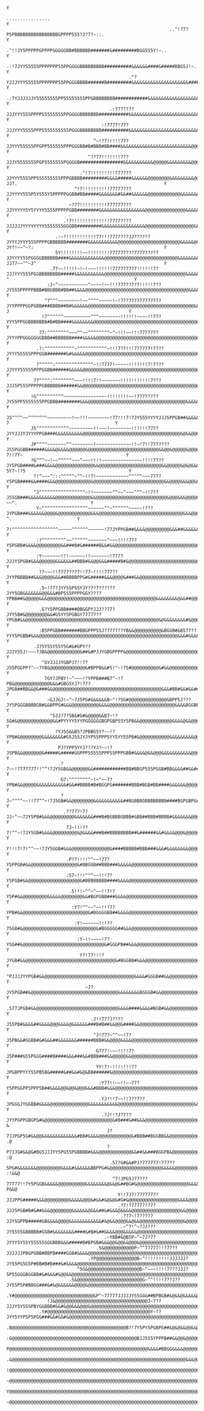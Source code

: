                                                                                                                                                                                                        Y
                                                                          ................                                                                                                             Y
                                                                ..^!?7?P5PBBBBBBBBBBBBBBBBGPPPP555?J?7?~::.                                                                                            Y
                                                          .^!!JY5PPPPPGPPPPGGGGGBB#BBBBBB#######&#########BGG555Y!~..                                                                                  Y
                                                     .:!7JYY55555PPPPPPP55PPGGGGBBBBBBBBB##########&&&&&&####&#####BBG5J!~.                                                                            Y
                                                 .^?YJJJYYY55555PPPPPPP55PPGGGBBBB######B#########&&&&&&&&&&&&&&&&&&&&&###BP5!~.                                                                       Y
                                             .:7YJJJJJJY55555555PP55555555PPGBBBBBBBB############&&&&&&&&&&&&&&&&&&&&&&&&&&&&##BPY~.                                                                   Y
                                          .:7??????JJJYYY555PPPP55555555PPGGGGBBBBBBB###########&&&&&&&&&&&&&&&&&&&&&&&&&&&&&&&###BGY7:                                                                Y
                                       :!7777!77?JJJYYY5555PPP5555555555PGGGBBBBBBBB##########&&&&&&&&&&&&&&&&&&&&&&&&&&&&&&&&&&&&#BB#B57:                                                             Y
                                    ^~!?7!!!!!77?JJYYY55555PPGPP555555PPPGGGBB#B#BBB#BB####&&&&&&&&&&&&&&&&&&&&&&&&&&@@@&&@@&&&&&&&&&###BG57.                                                          Y
                                  ^??77!!!!!!!7??JJJY5555555PGP5555555PGGGGB################&&&&&&&&&&&@@@@@&&&&&&&&&@@@@@@@&@&&&&&&&&BBBGGG57.                                                        Y
                               .^!7!!!!!!!!!777???JJYYY5555PP555555555PPPGBBBB#########&&&&#####&&&&&&@@@@@@@@&&&&&&&&&@@@@@@@@@&&&&&#BGGPPY?JJ7.                                                      Y
                             ^!7!!!!!!!!!!77777???JJYYYY555P5Y555Y5PPPPPGGBB#BB#####&&&&&&&#&&##&&&&&&@@@@@@@@@@@@&&&&&&@@@@@@@@&&&&##GGB5PPY7!7J!                                                     Y
                           ~?77!!!!!!!!!!777777???JJYYYYY5Y5YYYY5555PPPPPGBB########&&&&&&&&&&&&&&&&&@@@@@@@@@@@@@@@&&&&&&@@@&&&&&&&&#BGP5Y55?!~^~?:                                                   Y
                         .!7!!!!!!!!!!!!!!7777????JJJJJJYYYYYYYY5555555GGGBB#########&&&&&&&&&&&&&&&&@@@@@@@@@@@@@@@@@@&&&&@@@&&&&&#&&&#P5J????!~^~77                                                  Y
                      .:~?!!!!!!!!!!!77!!!777????JJ??????JYYYJYYY555PPPPGBBBBBB########&&&&&&&&&&&@@@@@@@@@@@@@@@@@@@@@@@&&&&&@&&&&#####GG5??JY?!~~^~?:                                                Y
                      5Y!!!!!!!!~~!!!!!!!!777777???77777????JJYYYY55PGGGGBBBBBB####&&&&&&&&&&&&&@@@@@@@@@@@@@@@@@@@@@@@@@@@&&&&&&&&&###BGBG5?JJ77~~^^~J^                                               Y
                    .77~~!!!!!~!~!~~~!!!!!!777777777!!!!!!7?JJJYYY555PGGBBBBBBBB#####&&&&&&&&&&&@@@@@@@@@@@@@@@@@@@@@@@@@@@@@@&&&&&&#&&#BGGGP5J??!^^^^~?^                                              Y
                   :J~^~~~~~~~~~~~^~~~~!~~!!!777??7?7!!!!!7??JY555PPPPPBBB#BBGBBB#BB##&&&&@@@@@@@@@@@@@@@@@@@@@@@@@@@@@@@@@@@@@@&&&&&&&&&BPGBG5J~~~~~^^~??                                             Y
                  ^7^^^~~~~~~~~!~~^^^^~~~~~!~!77?77777777777?JYYPPPPGGPGBB###BBBB##B#&&&&&&@@@@@@@@@@@@@@@@@@@@@@@@@@@@@@@@@@@@@@@&&##&###BBGGG57~~~~^^^^?J                                            Y
                 !7^^^^^^~~~~~~~~~~^^^~~~~~~~~!!!!!!~~~~!!77?YYY5PPGGBBBBBBB#B#BB####&&&&&&&&@@@@@@@@@@@@@@@@@@@@@@@@@@@@@@@@@@@@@@@&&##B##BGGP55J!~^~~^^~J~                                           Y
                77:^^^^^^^^~~~^^~~^^^^^^^^~^~!!!~~!!!777777?JYYYPPGGGGGGGBBB##BBBBBB####&&&&&@@@@@@@@@@@@@@@@@@@@@@@@@@@@@@@@@@@@@@@&&##BPGB##G5YY7~:^~:^^~J^                                          Y
               .?:^^^^^^^^^^^~^^^^^^^^^^^~!!!7?7!!!777777!77??JYYY55555PPPGGB#######&#&&&&&@@@@@@@@@@@@@@@@@@@@@@@@@@@@@@@@@@@@@@@@@&&&#B#BPG##BGGJ7~^~^^^^~Y.                                         Y
               ?^^^^^:^^^^^^^^^^^^^^~!!7777!~~~~~!!!!!!!7!7???JJYYY55555PPPGGBB######&&&&&@@@@@@@@@@@@@@@@@@@@@@@@@@@@@@@@@@@@@@@@@@@@&&#B##5P##BGPJ7~!~^^^~7J                                         Y
              77^^^^:^^^^^^^^~~~!!!!7!!~~~~~~~!!!!!!!!!!!7???JJJ5P555PPPPPGBBBBBB######&&@@@@@@@@@@@@@@@@@@@@@@@@@@@@@@@@@@@@@@@@@@@&&&&@&#&BPG&&##P7~!!~~^~~J!                                        Y
             !G^^^^^^^^^^~~~~~~~~~~~~~~~~!!!!!!!!~~!7777????JY55PP5555555PPGBBB########&&&@@@@@@@@@@@@@@@@@@@@@@@@@@@@@@@@@@@@&&&&@@@&&&@&&&&BP#&&#BY77??!~~!!Y:                                       Y
             J5^^^^~~^^^^^^^~~~~~~~~~!~~!!!~~~~~~~~!77!!!7!7JY555YYYYJJJ5PPGB##&&&&&&&&@&&&&@@@@@@@@@@@@@@@@@@@@@@@@@@@@@@@@@@&&&@@&@@&&&&@@&###&&&B5YYJ7!^~!!?7                                       Y
             J5^^^^^^^^^^^^~~~~~~~~~!!~~~!~~~~~~~~!!!!!!777?JYYJJJYJYYYPPGB###&&&&&&&&&&@@@@@@@@@@@@@@@@@@@@@@@@@@@@@@@@@@@@&@&&@@&@@@&&#&@@&&&&#&&BGG55P?!!!775                                       Y
             JP^^^^~~~~~~~^^~~~~~~~~!~~~~~~~~~~~~~!!~!7!!777????J55PGGBB######&&&&@&&&&@@@@@@&@@@@@@@@@@@@@@@@@@@@@@@@@@&&@@&@@@@@&@@@@&#&&&@@@&&&&#BGG5P5?7!!7Y~                                      Y
             ?G^^^~~!~~^^^^^~~~^~~~!!!!~~~~~~~~~~~~~~~!!!!77??JY5PGB####&###&&&&@@@@@@@@@@@@@@&&@@@@@@@@@@@@@@@@@@@@@@@&&@@@@@&@&@&&@@@&&&&&@@@@@@@&#GPPJ?5Y7~!?5                                      Y
              ?!^~~~^:::^^^^^~^^~!!7!~~~~~~~~~~~~^^^^^~~~777?Y5PGB####&&####&&&@@@@@@@@@@@@@&@@@@@@@@@@@@@@@@@@@@@@@@@@&&@@@@&&&@@&&@@@@&&&&&@@@@@@@&&BBGJ7!7777Y!                                     Y
              ^J^^^^^^^^^^^^^^^^^~!!~~~~~~~^^~~^~~~^^^~!!7??J55GB###&&&&&&&&&&@@@@@@@@@@@@@&&@@@@@@@@@@@@@@@@@@@@@@@@@@&@@@&&&@@@@&&@@@@@@&&&&@@@@@@@@&&&#P7~!777Y.:7???~~^.                           Y
               Y~^^^^^^^^^^^^^^^^^~~~~~~^^~^^^^^^~~~~~!???JYPGB###&&&&&&@@@@&@@@@@@@@@@@@&&&@@@@@@@@@@@@@@@@@@@@@@@@@@@@@@@&&&@@@@&@&@&&@@&&&&@@@@@@@@@@@&#B5YPGB&&@@@@@@&&P?^.                        Y
               7!^^^^^^^^^^^^^^^^^~~~~~^^^^^^~~~~~~!77JYPPGB##&&&&@@@@@@@@@&&&##&&&&&&&&@&&&@@@@@@@@@@@@@@@@@@@@@@@@@@@@@@@@@@@&@@@@@&&&&&&@@&&&@@@@@@@@@@@@@@@@@&&&@@@@@@@@#G5^                       Y
               :?^^^^^^^^^~~^^^^^^~~~~~~~^~~~!!!!77?Y5PGBB#&&&&@@@@@@@@@&&###B#&######B&&#&&@@@@@@@@@@@@@@@@@@@@@@@@@@@@@@@@@@@@@@@@&&&&&&&&&&@@@@@@@@@@@@@@@@@&&@@@@@@@@@@@@@&57                      Y
               :Y~~~~~~~!!!~~~~~~!!~~~~~~~!777?JJJY5PGB#&&&@@@@@@&&&&&&##BBB#&&@@&&&#####B#&@@@@@@@@@@@@@@@@@@@@@@@@@@@@@@@@@@@@@&&@@&&&&&&&@@@@@@@@@@@@@@@@@&&@@@@@@@@@@@@@@@@&G~                     Y
                ??~~~!!7777??77!!77~!!!!777??JYYPBBBB##&&&@@@@&&&##BBBBPPG#&#####&&&@@@@&###&&@@@@@@@@@@@@@@@@@@@@@@@@@@@@@@@@@@@@@@@@&&&&&&@@@@&&&@@@@@@@@@&&@@@@@@@@@@@@@@@@@@&P                     Y
                .5~!77?JYY55P55YJY?7?7??????JYY5GB&&&&&&&@@&&&#BP555PPPPGGY????YPBB##&@@@@@&&&@@@@@@@@@@@@@@@@@@@@@@@@@@@@@@@@@@@@@@@@&&&&&&&&@&&##@@@@@@@@@&@@@@@@@@@@@@@@@@@@@&G                     Y
                .G?Y5PPGBB####BBGGPYJJJ??77?JYY5B#&@@@@@@@@&&#G5YY5PGBGY77777??YPGB#&&@@@@@@@@@@@@@@@@@@@@@@@@@@@@@@@@@@@@@@@@@@@@@@@@@&@&&&&&&&&#&@@@@@@@@&&@@@@@@@@@@@@@@@@@@@@B7                    Y
                :B5PPGBB#######BBGPPP55J?7777??YB&&@@@@@@@@@@&BGGB#&B577??YYY5PGBB#&&&@@@@@@@@@@@@@@@@@@@@@@@@@@@@@@@@@@@@@@@@@@@@@@@@@@@&&&#&&&&#&@@@&@@@@&@@@@@@@@@@@@@@@@@@@@&G:                    Y
              .J75Y55Y55Y5G#&#GPY??JJJY55J!~~~7JB&@@@@@@@@@@@@&##&#PJJYGBGPPPP&@@@@@@@@@@@@@@@@@@@@@@@@@@@@@@@@@@@@@@@@@@@@@@@@@@@@@@@&@&&&###&#&&@@&#&@@@@&@@@@@@@@@@@@@@@@@@@@&B.                    Y
                 ^GYJJJJYGBPJ7!!7?J55PGGPP7^~~7YB&@@@@@@@@@@@@@&#BPPB&&#5!^~!75#@@@@@@@@@@&#&&@@@@@@@@@@@@@@@@@@@@@@@@@@@@@@@@@@@@@@@@@&&&&##&&&#&&&##&@@@@@@@@@@@@@@@@@@@@@@@@@&Y                     Y
                  7GY?JPBY!~^~~~!?YPPB###B7^~!?PB&@@@@@@@@@@@@@&&&#GBG5YJ7!77?JPGB##BB&&@&###&&@@@@@@@@@@@@@@@@@@@@@@@@@@@@@@@@@@@@@@@@&&&#BB#&&#&&##@@@@@@@@@@@@@@@@@@@&@@@@@@@G.                     Y
                   ~GJJGJ!~^~7J5PG#&&&&&&B~^!?5G#@@@@@@@@@@@@@@&BPP5J???JY5PGGGBBBBGB#&&BPPG#&&&@@@@@@@@@@&&&&@@@@@@@@@@@@@@@@@@@@@@@@&&&&BGGBBB####&@@@@@@@@@@@@@@@@@@@&&@@@@@&:                      Y
                    ^5JJ?7?5B&#G#&@@@@&&B7~!?5G#&@@@@@@@@@@@@@&&#PYYYY5YYPGGGGGGBGPGBP55Y5PB&&@@@@@@@@@@@@&&&&@&&@@@@@@@@@@@@@@@@@@@@@&&#BGGGGBB###&@@@@@&@@@@@@@@@@@@@@&&@@@@&?                       Y
                      ?YJ5G&&B5?JPBBG5Y?~~!?YPB#&@@@@@@@@&&&&&&&&#G5J55JYJYP55PPP5YY5YY55PB#&@@@@@@@@@@@&&&&&&&&&@@@@@@@@@@@@@@@@@@@&&&##BGBGGBB####@@@@@&&@@@@@@@@@@@@@&@@@@&?                        Y
                       PJ?YPP5YYJ???YJ?~~!?J5PB&&@@@@@@@&#####&#####GGPPP55555PPP55PPPGBB#&&&&@&&@@@&&&&&&&&&&&@@@@@@@@@@@@@@@&&&@@&&&&##B#BGB####&#&@@@@##@@@@@@@@@@@@&&@@@#!                         Y
                       .?7~~!7777777!!^^!7JY5GB&&@@@@@@&&############BB#BBGP555PGGB#BB&&&&##&&#####&B##&&&&&&&@@@@@@@@@@@&@@&&&&&&&&&&###B#BB#####&&#@@@&#@@@@@@@@@@@@&&@@@B:                          Y
                        G7:^^^^^^^^~!~^~~7?YPB#&&@@@@@&&&&&&&&&&&#&&##BBBB#B#BGGPG#######BBB#BGB#BB####&&&&&&@@@@@@@@@@@&&@&&&&&&&&&&###BBBB##&###&&#@@@&@@@@@@@&&@@@&@@@#:                            Y
                        ?J~^^^^~~!!77^^~!7J5GB#&&@@@@@@@@&&&&&&&&&&&##BGBBBGBBBBBBBB####BGPGBPG######&&&&@@@@@@@@@@@@@@@@&@@&&&&&&&&&###BBBB#####&@##@@@&@@@@@@&B#@@@@@@5                              Y
                         .??7?7!7?JJ~^~~7JY5PB#&&&@@@@@@@@@&&&&&&&###B#BGBBBGBBB#&BB##BBB#BBBB#&&&&&&&@@@@@@@@@@@@@@@@@@@@@&&&&&&&&&#&&#BBB######&&B&@@@@@@@@@&##@@@@@&!                               Y
                          7J~!!!??7!^^~!7JY5GB#&&&&@@@@@@@@@&@&&&&###B##BBBBBBBB##&######&&#&&&&@@@&@@@@@@@@@@@@@@@@@@@@@@@@@&@@&&&&&&#BBBBB#####&&#@@@@&@@&@@#GB@&B&G.                                Y
                           Y!!!7!7!^^~~!7JY5GGB#&&&@@@@@@@@@@@@@@&####BBBBB#BBB###&&&#&&&&&&&&@@@@@@@@@@@@@@@@@@@@@@@@@@@@@@@@@@&&&&&###BBBBB####&#&@@@@&@@##&&B&&#7                                   Y
                          .P?7!!!!^^~~!77?Y5PPGB#&&@@@@@@@@@@@@@@@@@&#BBGGB##BBB###&&&&&@@@@@@@@@@@@@@@@@@@@@@@@@@@@@@@@@@@@@@@&&&&&&###B###BB#####@@@@@@@@&GYB&&BPG^!:                                Y
                          :57~!!!^^^~~!!!7?Y5PGB#&&@@@@@@@@@@@@@@@@@@@&#BBBBBBBB####&&&&@@@@@@@@@@@@@@@@@@@@@@@@@@@@@@@@@@@@@@@@&&&&&###B###BBBBBB&@@@@@@@@&B5G&B5YB@@@#J.                             Y
                           .5!!!~^^~^~~!!7!?Y5P#&&@@@@@@@@@&&&&&@@@@@@@@&&#BGPGBB###&&&&@@@@@@@@@@@@@@@@@@@@@@@@@@@@@@@@@@@@@@@@&&&&&######BB###BB#@@@&&#GGGPGGGP55#@@@@@@#!.                          Y
                            :Y7!^^~~^~~!!!7?YPB#&&@@@@@@@@@@@@@@@@@@@@@@@@&#BGGGGBB##&&&&@@@@@@@@@@@@@@@@@@@@@@@@@@@@@@@@@@@@@&&&&@&&&&##BBBBB#BB##@@&B##P5PY5GBGGG#@@@@@@@@@G:                        Y
                             :Y!~~~~~~!!!??75GB#&@@@@@@@@@@@@@@@@@@@@@@@@@@@&#BGGGGG##&&&@@@@@@@@@@@@@@@@@@@@@@@@@@@@@@@@@@@&&@@@&&&&&###BBBBBBBBBB@@#G##GPGPPB#BB#@@@@@@@@@@@@#:                      Y
                              :Y~!!~~~~!7?Y5G##&@@@@@@@@@@@@@@@@@@@@@@@@@@@@@@&#GGGPB##&&&@@@@@@@@@@@@@@@@@@@@@@@@@@@@@@@@@@@@@@&&&&&####B#BGBGGGPB&#GG#&#GGGG##&&&@@@@@@@@@@@@@@P                     Y
                               Y?!77!!!?JYGB#&&@@@@@@@@@@@@@@@@@@@@@@@@@@@@@@@@@&#BGGBB#&&&@@@@@@@@@@@@@@@@@@@@@@@@@@@@@@@@@@@@@@@@&&#####BGGGGGP5B#BGB&&#BGGGB&&@@@@@@@@@@@@@@@@@G                    Y
                                ^PJJJJYYPGB#&&@@@@@@@@@@@@@@@@@@@@@@@@@@@@@@@@@&&&&#GGGB##&&@@@@@@@@@@@@@@@@@@@@@@@@@@@@@@@@@@@@@@@@&&#&#BBBGGGG55BGG5P#&#GPGB#&@@@@@@@@@@@@@@@@@@@J                   Y
                                 ~J?JY5PGB##&@@@@@@@@@@@@@@@@@@@@@@@@@@@@@@@@&&&&&&&&BGGGB#&&@@@@@@@@@@@@@@@@@@@@@@@@@@@@@@@@@@@@@@@&&&&#BBBGGGPYPBGG55#&#BBB#&@@@@@@@@@@@@@@@@@@@@@:                  Y
                                  .577JPGB#&&@@@@@@@@@@@@@@@@@@@@@@@@@@@@@@&&&&####&&&&#BGB#&&@@@@@@@@@@@@@@@@@@@@@@@@@@@@@@@@@@@@@@&&&&#BBBBGG55BBG#BP&@&##&&@@@@@@@@@@@@@@@@@@@@@@B:                 Y
                                   .J!!77?J????J55PB#&&&&##&&&&@@@&&&&@&&&&&&###B#B##&&@@&####&&@@@@@@@@@@@@@@@@@@@@@@@@@@@@@@@@@@@@@&&#&&#BBGP55BGB&GG@@&&&@@@@@@@@@@@@@@@@@@@@@@@@@@?                Y
                                    ^J!777~^^~~!7?J5PB&&#GGBB#&#&&&##&&&&&&&######BBB#&&@@@@&&&&@@@@@@@@@@@@@@@@@@@@@@@@@@@@@@@@@@@@&&&&&&###GP5PBG&&B#@@@&@@@@@@@@@@@@@@@@@@@@@@@@@@@@~               Y
                                     G777!~~~!!!!7?J5P###G55PGGG####B####&&&###&&#BBB###&&@@@@@&&@@@@@@@@@@@@@@@@@@@@@@@@@@@@@&@@@@@@&&&&&###GPPGG#@&#&@@@@@@@@@@@@@@@@@@@@@@@@@@@@@@@@@!              Y
                                     YY!7!~!!!!!!!7?JPGBPPYYY55PB5B&#####&##&&#&@&BB######&@@@@@@@@@@@@@@@@@@@@@@@@@@@@@@@@@@&&&&&@@@@&@&&&##BGGB#@@&&@@@@@@@@@@@@@@@@@@@@@@@@@@@@@@@@@@@:             Y
                                      :Y77!!~~!!~~77?Y5PPGGPP5PPP5B##&&&&@@&@@&@@@&&&#BBB#&&&@@@@@@@@@@@@@@@@@@@@@@@@@@@@@@@&&&&&&&@@@@@@&&#BBB##@@@@@@@@@@@@@@@@@@@@@@@@@@@@@@@@@@@@@@@@#^            Y
                                      .YJ!!!7~~!!7??7??JPGGGJYGGBB#&&&&@@@@@@@@@@@@@@&&&&&&&&&&&@@@@@@@@@@@@@@@@@@@@@@@@@@@@&&&&&&@@@@@@@@&&###&@@@@@@@@@@@@@@@@@@@@@@@@@@@@@@@@@@@@@@@@@@&^           Y
                                       .?J!!?J?7??JYYPGPPGBGPG#&@@@@@@@@@@@@@@@@@@@@@@@@@&#B###&##&&&@@@@@@@@@@@@@@@@@@@@@@@&&&&&&@@@@@@@@&&&&&@@@@@@@@@@@@@@@@@@@@@@@@@@@@@@@@@@@@@@@@@@@@&~          &
                                         J?7JJPGP5G#&&@@&&&&&&&&&&&&&#BB#&&&&@@@@@@@@@@@@&#BBB##BGGBB&&@@@@@@@@@@@@@@@@@@@@@&&&&&@@@@@@@@@@@@@@@@@@@@@@@@@@@@@@@@@@@@@@@@@@@@@@@@@@@@@@@@@@@@?        .@
                                         ?P7JJG#&&@&#BG5JJJYY5PG55PGBBBB#&&&@@@@@@@@@@@@&&##&&###BGGPB&@@@@@@@@@@@@@@@@@@@&&&&&&&@@@@@@@@@@@@@@@@@@@@@@@@@@@@@@@@@@@@@@@@@@@@@@@@@@@@@@@@@@@@@&7.     :@
                                          .57?G#&&#PJ?777777!777??5PG#&&&&&&&@@@@@@@@@&&&&#&&&&&&BBPPG#&@@@@@@@@@@@@@@@@@@@&&&&&@@@@@@@@@@@@@@@@@@@@@@@@@@@@@@@@@@@@@@@@@@@@@@@@@@@@@@@@@@@@@@@@&: :!&&@
                                           ^7!JPG5J77???77777!!7Y5PGGB&&&&&@@@@@@@@@@&&&&&&&&@&&@&##BG#&@@@@@@@@@@@@@@@@@@@&&&&@@@@@@@@@@@@@@@@@@@@@@@@@@@@@@@@@@@@@@@@@@@@@@@@@@@@@@@@@@@@@@@@@@#7?P&&@
                                             Y!!7J7!7777777?JJJPPG#####&&&@@@@@@@@@&&&&&@@@&#&&#&@&@&#G#&@@@@@@@@@@@@@@@@@@&&&&@@@@@@@@@@@@@@@@@@@@@@@@@@@@@@@@@@@@@@@@@@@@@@@@@@@@@@@@@@@@@@@@@@@@@@@@@
                                             .?7!?7777???7?JJJ5PGB#B#&##&&&@@@@@@@@&&&&&&@&&&##&#&&&@&&&&@@@@@@@@@@@@@@@@@@&&@@@@@@@@@@@@@@@@@@@@@@@@@@@@@@@@@@@@@@@@@@@@@@@@@@@@@@@@@@@@@@@@@@@@@@@@@@@
                                              .??7~!7?????JJY5GPPB#####GB&&&&@@@@&&&&&&&&&&&&#&@&&@@@@&&@&&@@@@@@@@@@@@@@@@&@@@@@@@@@@@@@@@@@@@@@@@@@@@@@@@@@@@@@@@@@@@@@@@@@@@@@@@@@@@@@@@@@@@@@@@@@@@@
                                              .~^7!^~?JJ???JY5555GBBBBB#GGB#&&&&&&&&####&#B#&##&&&&@@@&&&&&@@@@@@@@@@@@@@@@@@@@@@@@@@@@@@@@@@@@@@@@@@@@@@@@@@@@@@@@@@@@@@@@@@@@@@@@@@@@@@@@@@@@@@@@@@@@@
                                        .~YBB#&@B5P~^~7J?7?JYYY5Y55Y55555GGGBBB&&&#####B#BPGB#&&&@@&@@&&@@@&@@@@@@@@@@@@@@@@@@@@@@@@@@@@@@@@@@@@@@@@@@@@@@@@@@@@@@@@@@@@@@@@@@@@@@@@@@@@@@@@@@@@@@@@@@@@
                                     .5&@@@@@@@@@@@P~^^7?777!!?77??JJJJJJPBGPGBB#BBPB####GGB#&&&&@@@@@@@@@@@@@@@@@@@@@@@@@@@@@@@@@@@@@@@@@@@@@@@@@@@@@@@@@@@@@@@@@@@@@@@@@@@@@@@@@@@@@@@@@@@@@@@@@@@@@@@
                                  .YP@@@@@@@@@@@@@@@B~^!!!!!!!!!JJJJJJ?JY55PG5G5P#BB#B#B###&#&&&&@@@@@@@@@@@@@@@@@@@@@@@@@@@@@@@@@@@@@@@@@@@@@@@@@@@@@@@@@@@@@@@@@@@@@@@@@@@@@@@@@@@@@@@@@@@@@@@@@@@@@@@
                              ^5G&@@@@@@@@@@@@@@@@@@@B~^~~~!!!!7???JJJ?5P55GGGBGGBB#&#&&&#&@@&&@@@@@@@@@@@@@@@@@@@@@@@@@@@@@@@@@@@@@@@@@@@@@@@@@@@@@@@@@@@@@@@@@@@@@@@@@@@@@@@@@@@@@@@@@@@@@@@@@@@@@@@@@
                           .5&@@@@@@@@@@@@@@@@@@@@@@@@G~^^!!!!7??J??JY55P5P#BBGG###&#&@&&&&&&@@@@&@@@@@@@@@@@@@@@@@@@@@@@@@@@@@@@@@@@@@@@@@@@@@@@@@@@@@@@@@@@@@@@@@@@@@@@@@@@@@@@@@@@@@@@@@@@@@@@@@@@@@@
                      .Y#@@@@@@@@@@@@@@@@@@@@@@@@@@@@@&P^~77777JJJJJY55GGG##BPBGB#&@&&@&&&&&@@@@@@@@@@@@@@@@@@@@@@@@@@@@@@@@@@@@@@@@@@@@@@@@@@@@@@@@@@@@@@@@@@@@@@@@@@@@@@@@@@@@@@@@@@@@@@@@@@@@@@@@@@@@
                   !J&@@@@@@@@@@@@@@@@@@@@@@@@@@@@@@@@@@J~7??JJJY5Y555PBYG&BBB#&&#&@@&&&@@@&@@@@@@@@@@@@@@@@@@@@@@@@@@@@@@@@@@@@@@@@@@@@@@@@@@@@@@@@@@@@@@@@@@@@@@@@@@@@@@@@@@@@@@@@@@@@@@@@@@@@@@@@@@@@
                .Y#@@@@@@@@@@@@@@@@@@@@@@@@@@@@@@@@@@@@@@Y~??JYY5YYP5P5PGG###&&#&&#&@@@@@@@@@@@@@@@@@@@@@@@@@@@@@@@@@@@@@@@@@@@@@@@@@@@@@@@@@@@@@@@@@@@@@@@@@@@@@@@@@@@@@@@@@@@@@@@@@@@@@@@@@@@@@@@@@@@@
              .B@@@@@@@@@@@@@@@@@@@@@@@@@@@@@@@@@@@@@@@@@@B?!7Y5PY5PGBPG##&@&@&&@@&&@@@@@@@@@@@@@@@@@@@@@@@@@@@@@@@@@@@@@@@@@@@@@@@@@@@@@@@@@@@@@@@@@@@@@@@@@@@@@@@@@@@@@@@@@@@@@@@@@@@@@@@@@@@@@@@@@@@@
            :G@@@@@@@@@@@@@@@@@@@@@@@@@@@@@@@@@@@@@@@@@@@@@@BJJ555YPPPB##&&@@&@@@@@@@@@@@@@@@@@@@@@@@@@@@@@@@@@@@@@@@@@@@@@@@@@@@@@@@@@@@@@@@@@@@@@@@@@@@@@@@@@@@@@@@@@@@@@@@@@@@@@@@@@@@@@@@@@@@@@@@@@@
           P@@@@@@@@@@@@@@@@@@@@@@@@@@@@@@@@@@@@@@@@@@@@@@@@@@@&&&&#BBGG&&&&@@@@@@@@@@@@@@@@@@@@@@@@@@@@@@@@@@@@@@@@@@@@@@@@@@@@@@@@@@@@@@@@@@@@@@@@@@@@@@@@@@@@@@@@@@@@@@@@@@@@@@@@@@@@@@@@@@@@@@@@@@@@
         .&@@@@@@@@@@@@@@@@@@@@@@@@@@@@@@@@@@@@@@@@@@@@@@@@@@@@@@@@@@@@@@@@&&&@@@@@@@@@@@@@@@@@@@@@@@@@@@@@@@@@@@@@@@@@@@@@@@@@@@@@@@@@@@@@@@@@@@@@@@@@@@@@@@@@@@@@@@@@@@@@@@@@@@@@@@@@@@@@@@@@@@@@@@@@@
        !@@@@@@@@@@@@@@@@@@@@@@@@@@@@@@@@@@@@@@@@@@@@@@@@@@@@@@@@@@@@@@@@@@@@@&@@@@@@@@@@@@@@@@@@@@@@@@@@@@@@@@@@@@@@@@@@@@@@@@@@@@@@@@@@@@@@@@@@@@@@@@@@@@@@@@@@@@@@@@@@@@@@@@@@@@@@@@@@@@@@@@@@@@@@@@@
       ~@@@@@@@@@@@@@@@@@@@@@@@@@@@@@@@@@@@@@@@@@@@@@@@@@@@@@@@@@@@@@@@@@@@@@@@@@@@@@@@@@@@@@@@@@@@@@@@@@@@@@@@@@@@@@@@@@@@@@@@@@@@@@@@@@@@@@@@@@@@@@@@@@@@@@@@@@@@@@@@@@@@@@@@@@@@@@@@@@@@@@@@@@@@@@@@@
      Y@@@@@@@@@@@@@@@@@@@@@@@@@@@@@@@@@@@@@@@@@@@@@@@@@@@@@@@@@@@@@@@@@@@@@@@@@@@@@@@@@@&&&&&&@@@@@@@@@@@@@@@@@@@@@@@@@@@@@@@@@@@@@@@@@@@@@@@@@@@@@@@@@@@@@@@@@@@@@@@@@@@@@@@@@@@@@@@@@@@@@@@@@@@@@@@@@
     ~@@@@@@@@@@@@@@@@@@@@@@@@@@@@@@@@@@@@@@@@@@@@@@@@@@@@@@@@@@@@@@@@@@@@@@@@@@@@@@@@@@&&####&&@@@@@@@@@@@@@@@@@@@@@@@@@@@@@@@@@@@@@@@@@@@@@@@@@@@@@@@@@@@@@@@@@@@@@@@@@@@@@@@@@@@@@@@@@@@@@@@@@@@@@@@@
